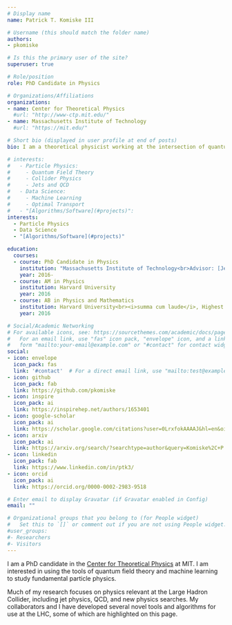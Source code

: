 ```yaml
---
# Display name
name: Patrick T. Komiske III

# Username (this should match the folder name)
authors:
- pkomiske

# Is this the primary user of the site?
superuser: true

# Role/position
role: PhD Candidate in Physics

# Organizations/Affiliations
organizations:
- name: Center for Theoretical Physics
  #url: "http://www-ctp.mit.edu/"
- name: Massachusetts Institute of Technology
  #url: "https://mit.edu/"

# Short bio (displayed in user profile at end of posts)
bio: I am a theoretical physicist working at the intersection of quantum field theory, collider physics, and machine learning.

# interests:
#   - Particle Physics:
#     - Quantum Field Theory
#     - Collider Physics
#     - Jets and QCD
#   - Data Science:
#     - Machine Learning
#     - Optimal Transport
#   - "[Algorithms/Software](#projects)":
interests:
  - Particle Physics
  - Data Science
  - "[Algorithms/Software](#projects)"

education:
  courses:
  - course: PhD Candidate in Physics
    institution: "Massachusetts Institute of Technology<br>Advisor: [Jesse Thaler](http://jthaler.net/)<br>"
    year: 2016-
  - course: AM in Physics
    institution: Harvard University
    year: 2016
  - course: AB in Physics and Mathematics
    institution: Harvard University<br><i>summa cum laude</i>, Highest Honors<br>Seconday field in computer science
    year: 2016

# Social/Academic Networking
# For available icons, see: https://sourcethemes.com/academic/docs/page-builder/#icons
#   For an email link, use "fas" icon pack, "envelope" icon, and a link in the
#   form "mailto:your-email@example.com" or "#contact" for contact widget.
social:
- icon: envelope
  icon_pack: fas
  link: '#contact'  # For a direct email link, use "mailto:test@example.org".
- icon: github
  icon_pack: fab
  link: https://github.com/pkomiske
- icon: inspire
  icon_pack: ai
  link: https://inspirehep.net/authors/1653401
- icon: google-scholar
  icon_pack: ai
  link: https://scholar.google.com/citations?user=0LrxfokAAAAJ&hl=en&oi=sra
- icon: arxiv
  icon_pack: ai
  link: https://arxiv.org/search/?searchtype=author&query=Komiske%2C+P
- icon: linkedin
  icon_pack: fab
  link: https://www.linkedin.com/in/ptk3/
- icon: orcid
  icon_pack: ai
  link: https://orcid.org/0000-0002-2983-9518

# Enter email to display Gravatar (if Gravatar enabled in Config)
email: ""

# Organizational groups that you belong to (for People widget)
#   Set this to `[]` or comment out if you are not using People widget.
#user_groups:
#- Researchers
#- Visitors
---
```


I am a PhD candidate in the [Center for Theoretical Physics](http://www-ctp.mit.edu/) at MIT. I am interested in using the tools of quantum field theory and machine learning to study fundamental particle physics.

Much of my research focuses on physics relevant at the Large Hadron Collider, including jet physics, QCD, and new physics searches. My collaborators and I have developed several novel tools and algorithms for use at the LHC, some of which are highlighted on this page.
